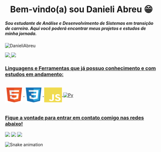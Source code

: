  <h1 align="center"> Bem-vindo(a) sou Danieli Abreu 😁</h1>
 <h5 align="rigth">Sou estudante de Análise e Desenvolvimento de Sistemas em transição de carreira. Aqui você poderá encontrar meus projetos e estudos de minha jornada.</h5>

<p align="left"> <img src="https://komarev.com/ghpvc/?username=DanieliAbreu&label=Profile%20views&color=0e75b6&style=flat" alt="DanieliAbreu" /> </p>
 <div>
   <a href="https://github.com/DanieliAbreu">
   <img height="180em" src="https://github-readme-stats.vercel.app/api?username=DanieliAbreu&show_icons=true&theme=tokyonight&include_all_commits=true&count_private=true"/>
   <img height="180em" src="https://github-readme-stats.vercel.app/api/top-langs/?username=DanieliAbreu&layout=compact&langs_count=6&theme=tokyonight"/>

   <h3 align="left">Linguagens e Ferramentas que já possuo conhecimento e com estudos em andamento: </h3>
</div>
<div style="display: inline_block"><br>
  <img align="center" alt="HTML" height="50" width="60" src="https://raw.githubusercontent.com/devicons/devicon/master/icons/html5/html5-original.svg">
  <img align="center" alt="CSS" height="50" width="60" src="https://raw.githubusercontent.com/devicons/devicon/master/icons/css3/css3-original.svg">
  <img align="center" alt="Js" height="50" width="60" src="https://raw.githubusercontent.com/devicons/devicon/master/icons/javascript/javascript-plain.svg">
  <img align="center" alt="Py" height="50" width="60" src="https://cdn.jsdelivr.net/gh/devicons/devicon/icons/python/python-original.svg" />
</div>
 
 <br>
 
  <h3 align="left">Fique a vontade para entrar em contato comigo nas redes abaixo!</h3 
 
<div> 
  <a href="https://instagram.com/danieliabreu" target="_blank"><img src="https://img.shields.io/badge/-Instagram-%23E4405F?style=for-the-badge&logo=instagram&logoColor=white" target="_blank"></a>
  <a href="https://www.linkedin.com/in/danieli-abreu" target="_blank"><img src="https://img.shields.io/badge/-LinkedIn-%230077B5?style=for-the-badge&logo=linkedin&logoColor=white" target="_blank"></a>
  <a href = "mailto:danieli-abreu@hotmail.com"><img src="https://img.shields.io/badge/Microsoft_Outlook-0078D4?style=for-the-badge&logo=microsoft-outlook&logoColor=white"_blank"></a>
   
 
  ![Snake animation](https://github.com/DanieliAbreu/DanieliAbreu/blob/output/github-contribution-grid-snake.svg)

</div>
